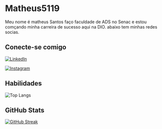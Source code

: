 # Matheus5119

Meu nome é matheus Santos faço faculdade de ADS no Senac e estou comçando minha carreira de sucesso aqui na DIO. abaixo tem minhas redes socias.

## Conecte-se comigo
[![LinkedIn](https://img.shields.io/badge/LinkedIn-FFF?style=for-the-badge&logo=linkedin&logoColor=white)](https://www.linkedin.com/in/matheus-s-585a02123/)

[![Instagram](https://img.shields.io/badge/-Instagram-%23E4405F?style=for-the-badge&logo=instagram&logoColor=white)](https://www.instagram.com/matheussantos6420/)

## Habilidades
![Top Langs](https://github-readme-stats-git-masterrstaa-rickstaa.vercel.app/api/top-langs/?username=matheus5119&bg_color=000&border_color=30A3DC&title_color=E94D5F&text_color=FFF)

## GitHub Stats

[![GitHub Streak](https://streak-stats.demolab.com/?user=matheus5119&theme=bear&background=000&border=30A3DC&dates=FFF)](https://git.io/streak-stats)